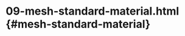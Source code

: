# 09-mesh-standard-material.html {#mesh-standard-material}

<Example filename="09-mesh-standard-material" />
